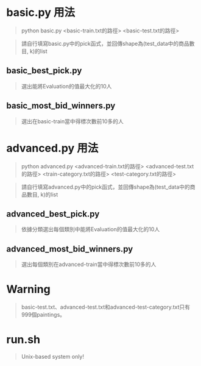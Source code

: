 # basic.py 用法
> python basic.py <basic-train.txt的路徑> <basic-test.txt的路徑>

> 請自行填寫basic.py中的pick函式，並回傳shape為(test_data中的商品數目, k)的list

## basic_best_pick.py
> 選出能將Evaluation的值最大化的10人 

## basic_most_bid_winners.py
> 選出在basic-train當中得標次數前10多的人

# advanced.py 用法
> python advanced.py <advanced-train.txt的路徑> <advanced-test.txt的路徑> <train-category.txt的路徑> <test-category.txt的路徑>

> 請自行填寫advanced.py中的pick函式，並回傳shape為(test_data中的商品數目, k)的list

## advanced_best_pick.py
> 依據分類選出每個類別中能將Evaluation的值最大化的10人

## advanced_most_bid_winners.py
> 選出每個類別在advanced-train當中得標次數前10多的人

# Warning
> basic-test.txt、advanced-test.txt和advanced-test-category.txt只有999個paintings。

# run.sh

> Unix-based system only! 